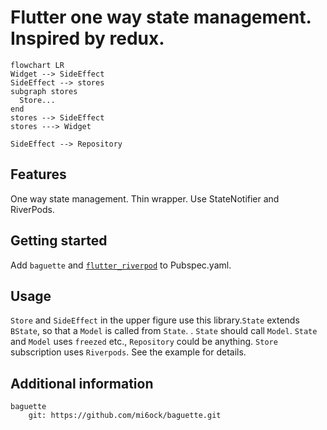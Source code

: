 # Flutter one way state management. Inspired by redux.

```mermaid 
flowchart LR
Widget --> SideEffect
SideEffect --> stores
subgraph stores
  Store...
end
stores --> SideEffect
stores ---> Widget

SideEffect --> Repository
```

## Features
One way state management. Thin wrapper.
Use StateNotifier and RiverPods.

## Getting started
Add `baguette` and [`flutter_riverpod`](https://github.com/rrousselGit/riverpod) to Pubspec.yaml.

## Usage
`Store` and `SideEffect` in the upper figure use this library.`State` extends `BState`, so that a `Model` is called from `State`.
. `State` should call `Model`.
`State` and `Model` uses `freezed` etc., `Repository` could be anything.
`Store` subscription uses `Riverpods`.
See the example for details.

## Additional information

```
baguette
    git: https://github.com/mi6ock/baguette.git
```

